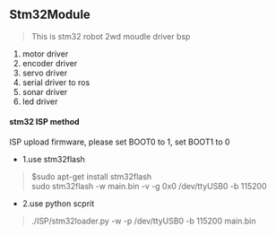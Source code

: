## Stm32Module 
> This is stm32 robot 2wd moudle driver bsp  
1. motor driver  
2. encoder driver  
3. servo driver  
4. serial driver to ros  
5. sonar driver  
6. led driver

#### stm32 ISP method

ISP upload firmware, please set BOOT0 to 1, set BOOT1 to 0
* 1.use stm32flash
> $sudo apt-get install stm32flash  
sudo stm32flash -w main.bin -v -g 0x0 /dev/ttyUSB0 -b 115200

* 2.use python scprit
> ./ISP/stm32loader.py -w -p /dev/ttyUSB0 -b 115200 main.bin


